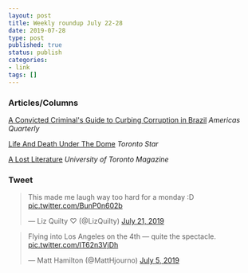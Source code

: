```yaml
---
layout: post
title: Weekly roundup July 22-28
date: 2019-07-28
type: post
published: true
status: publish
categories:
- link
tags: []
---
```


### Articles/Columns

[A Convicted Criminal's Guide to Curbing Corruption in Brazil](https://www.americasquarterly.org/content/inside-criminal-mind "A Convicted Criminal's Guide to Curbing Corruption in Brazil. By Cecilia Tornaghi") *Americas Quarterly*

[Life And Death Under The Dome](http://projects.thestar.com/climate-change-canada/quebec/ "Life And Death Under The Dome. By Marco Chown Oved") *Toronto Star*

[A Lost Literature](https://magazine.utoronto.ca/research-ideas/culture-society/a-lost-literature-black-canadian-prairie-writing/ "A Lost Literature. By Vicky Mochama") *University of Toronto Magazine*

### Tweet

<blockquote class="twitter-tweet"><p lang="en" dir="ltr">This made me laugh way too hard for a monday :D <a href="https://t.co/BunP0n602b">pic.twitter.com/BunP0n602b</a></p>&mdash; Liz Quilty ♡ (@LizQuilty) <a href="https://twitter.com/LizQuilty/status/1153068013563723776?ref_src=twsrc%5Etfw">July 21, 2019</a></blockquote> <script async src="https://platform.twitter.com/widgets.js" charset="utf-8"></script>


<blockquote class="twitter-tweet"><p lang="en" dir="ltr">Flying into Los Angeles on the 4th — quite the spectacle. <a href="https://t.co/lT62n3VjDh">pic.twitter.com/lT62n3VjDh</a></p>&mdash; Matt Hamilton (@MattHjourno) <a href="https://twitter.com/MattHjourno/status/1147231676797317120?ref_src=twsrc%5Etfw">July 5, 2019</a></blockquote> <script async src="https://platform.twitter.com/widgets.js" charset="utf-8"></script>

